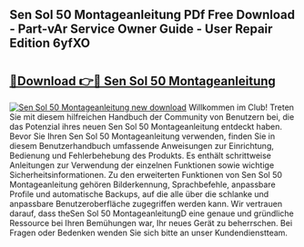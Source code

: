 ## Sen Sol 50 Montageanleitung PDf Free Download - Part-vAr Service Owner Guide - User Repair Edition 6yfXO

# <h2><a href="http://df8g4u.blite.top/?on=Sen+Sol+50+Montageanleitung">🔗Download 👉🔴 Sen Sol 50 Montageanleitung</a></h2>

[![Sen Sol 50 Montageanleitung new download](https://i.imgur.com/lujVjoI.png)](http://df8g4u.blite.top/?on=Sen+Sol+50+Montageanleitung)
Willkommen im Club! Treten Sie mit diesem hilfreichen Handbuch der Community von Benutzern bei, die das Potenzial ihres neuen Sen Sol 50 Montageanleitung entdeckt haben. Bevor Sie Ihren Sen Sol 50 Montageanleitung verwenden, finden Sie in diesem Benutzerhandbuch umfassende Anweisungen zur Einrichtung, Bedienung und Fehlerbehebung des Produkts. Es enthält schrittweise Anleitungen zur Verwendung der einzelnen Funktionen sowie wichtige Sicherheitsinformationen. Zu den erweiterten Funktionen von Sen Sol 50 Montageanleitung gehören Bilderkennung, Sprachbefehle, anpassbare Profile und automatische Backups, auf die alle über die schlanke und anpassbare Benutzeroberfläche zugegriffen werden kann. Wir vertrauen darauf, dass theSen Sol 50 MontageanleitungD eine genaue und gründliche Ressource bei Ihren Bemühungen war, Ihr neues Gerät zu beherrschen. Bei Fragen oder Bedenken wenden Sie sich bitte an unser Kundendienstteam.
